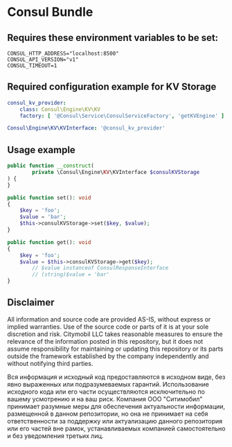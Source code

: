 # Consul Bundle

## Requires these environment variables to be set:

```shell
CONSUL_HTTP_ADDRESS="localhost:8500"
CONSUL_API_VERSION="v1"
CONSUL_TIMEOUT=1
```

## Required configuration example for KV Storage

```yaml
consul_kv_provider:
    class: Consul\Engine\KV\KV
    factory: [ '@Consul\Service\ConsulServiceFactory', 'getKVEngine' ]

Consul\Engine\KV\KVInterface: '@consul_kv_provider'
```

## Usage example

```php
public function __construct(
        private \Consul\Engine\KV\KVInterface $consulKVStorage
) {
}

public function set(): void
{
    $key = 'foo';
    $value = 'bar';
    $this->consulKVStorage->set($key, $value);
}

public function get(): void
{
    $key = 'foo';
    $value = $this->consulKVStorage->get($key);
        // $value instanceof ConsulResponseInterface
        // (string)$value = 'bar'
}
```
## Disclaimer

All information and source code are provided AS-IS, without express or implied warranties.
Use of the source code or parts of it is at your sole discretion and risk.
Citymobil LLC takes reasonable measures to ensure the relevance of the information posted in this repository, but it does not assume responsibility for maintaining or updating this repository or its parts outside the framework established by the company independently and without notifying third parties.


Вся информация и исходный код предоставляются в исходном виде, без явно выраженных или подразумеваемых гарантий. Использование исходного кода или его части осуществляются исключительно по вашему усмотрению и на ваш риск. Компания ООО "Ситимобил" принимает разумные меры для обеспечения актуальности информации, размещенной в данном репозитории, но она не принимает на себя ответственности за поддержку или актуализацию данного репозитория или его частей вне рамок, устанавливаемых компанией самостоятельно и без уведомления третьих лиц.
